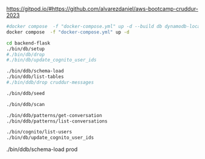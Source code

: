 https://gitpod.io/#https://github.com/alvarezdaniel/aws-bootcamp-cruddur-2023

```sh
#docker compose  -f "docker-compose.yml" up -d --build db dynamodb-local
docker compose  -f "docker-compose.yml" up -d

cd backend-flask
./bin/db/setup
#./bin/db/drop
#./bin/db/update_cognito_user_ids

./bin/ddb/schema-load
./bin/ddb/list-tables
#./bin/ddb/drop cruddur-messages

./bin/ddb/seed

./bin/ddb/scan

./bin/ddb/patterns/get-conversation
./bin/ddb/patterns/list-conversations

./bin/cognito/list-users
./bin/db/update_cognito_user_ids
```

./bin/ddb/schema-load prod